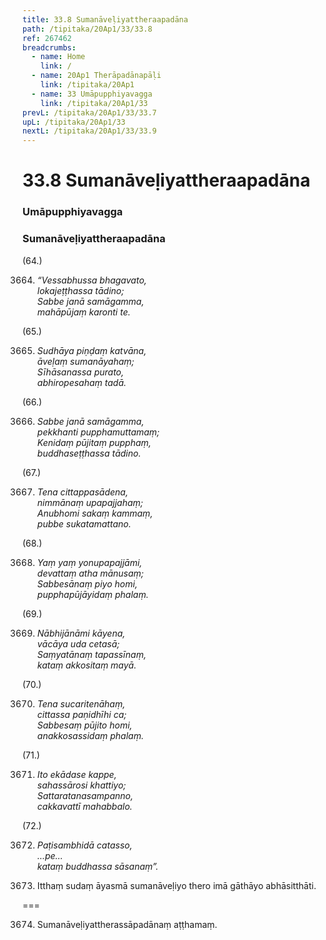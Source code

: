 ```yaml
---
title: 33.8 Sumanāveḷiyattheraapadāna
path: /tipitaka/20Ap1/33/33.8
ref: 267462
breadcrumbs:
  - name: Home
    link: /
  - name: 20Ap1 Therāpadānapāḷi
    link: /tipitaka/20Ap1
  - name: 33 Umāpupphiyavagga
    link: /tipitaka/20Ap1/33
prevL: /tipitaka/20Ap1/33/33.7
upL: /tipitaka/20Ap1/33
nextL: /tipitaka/20Ap1/33/33.9
---
```


# 33.8 Sumanāveḷiyattheraapadāna

### Umāpupphiyavagga

### Sumanāveḷiyattheraapadāna

(64.)

3664. _“Vessabhussa bhagavato,_  
_lokajeṭṭhassa tādino;_  
_Sabbe janā samāgamma,_  
_mahāpūjaṃ karonti te._  


(65.)

3665. _Sudhāya piṇḍaṃ katvāna,_  
_āveḷaṃ sumanāyahaṃ;_  
_Sīhāsanassa purato,_  
_abhiropesahaṃ tadā._  


(66.)

3666. _Sabbe janā samāgamma,_  
_pekkhanti pupphamuttamaṃ;_  
_Kenidaṃ pūjitaṃ pupphaṃ,_  
_buddhaseṭṭhassa tādino._  


(67.)

3667. _Tena cittappasādena,_  
_nimmānaṃ upapajjahaṃ;_  
_Anubhomi sakaṃ kammaṃ,_  
_pubbe sukatamattano._  


(68.)

3668. _Yaṃ yaṃ yonupapajjāmi,_  
_devattaṃ atha mānusaṃ;_  
_Sabbesānaṃ piyo homi,_  
_pupphapūjāyidaṃ phalaṃ._  


(69.)

3669. _Nābhijānāmi kāyena,_  
_vācāya uda cetasā;_  
_Saṃyatānaṃ tapassīnaṃ,_  
_kataṃ akkositaṃ mayā._  


(70.)

3670. _Tena sucaritenāhaṃ,_  
_cittassa paṇidhīhi ca;_  
_Sabbesaṃ pūjito homi,_  
_anakkosassidaṃ phalaṃ._  


(71.)

3671. _Ito ekādase kappe,_  
_sahassārosi khattiyo;_  
_Sattaratanasampanno,_  
_cakkavattī mahabbalo._  


(72.)

3672. _Paṭisambhidā catasso,_  
_…pe…_  
_kataṃ buddhassa sāsanaṃ”._  


3673. Itthaṃ sudaṃ āyasmā sumanāveḷiyo thero imā gāthāyo abhāsitthāti.

===

3674. Sumanāveḷiyattherassāpadānaṃ aṭṭhamaṃ.




